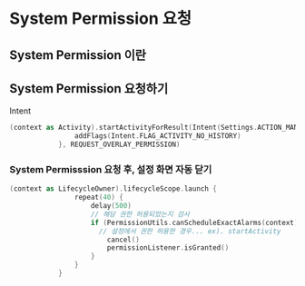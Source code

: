 # System Permission 요청

## System Permission 이란

## System Permission 요청하기

Intent
``` kotlin
(context as Activity).startActivityForResult(Intent(Settings.ACTION_MANAGE_OVERLAY_PERMISSION, Uri.parse("package:${Application.packageName()}")).apply {
                addFlags(Intent.FLAG_ACTIVITY_NO_HISTORY)
            }, REQUEST_OVERLAY_PERMISSION)
```

### System Permisssion 요청 후, 설정 화면 자동 닫기
``` kotlin
(context as LifecycleOwner).lifecycleScope.launch {
                repeat(40) {
                    delay(500)
                    // 해당 권한 허용되었는지 검사
                    if (PermissionUtils.canScheduleExactAlarms(context)) {
                      // 설정에서 권한 허용한 경우... ex). startActivity
                        cancel()
                        permissionListener.isGranted()
                    }
                }
            }

```

